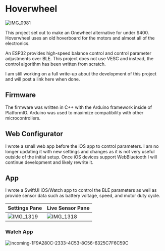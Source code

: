 # Hoverwheel
![IMG_0981](https://github.com/bwees/hoverwheel/assets/12686250/e0d7de32-7833-40df-8884-ec7927dcdfcf)

This project set out to make an Onewheel alternative for under $400. Hoverwheel uses an old hoverboard for the motors and almost all of the electronics. 

An ESP32 provides high-speed balance control and control parameter adjustments over BLE.
This project does not use VESC and instead, the control algorithm has been written from scratch.

I am still working on a full write-up about the development of this project and will post a link here when done.

## Firmware
The firmware was written in C++ with the Arduino framework inside of PlatformIO. Arduino was used to maximize compatibility with other microcontrollers.

## Web Configurator
I wrote a small web app before the iOS app to control parameters. I am no longer updating it with new settings and changes as it is not very useful outside of the initial setup. Once iOS devices support WebBluetooth I will continue development and likely rewrite it.

## App
I wrote a SwiftUI iOS/Watch app to control the BLE parameters as well as provide sensor data such as battery voltage, speed, and motor duty cycle. 


Settings Pane | Live Sensor Pane
--- | ---
![IMG_1319](https://github.com/bwees/hoverwheel/assets/12686250/5f0a3534-6f06-4725-a782-1c1a3dc1eaa3) | ![IMG_1318](https://github.com/bwees/hoverwheel/assets/12686250/4130ecc4-cfb5-45d8-93e7-4beb22646d46) 

### Watch App
![incoming-1F9A280C-2333-4C53-8C56-6325C7F6C59C](https://github.com/bwees/hoverwheel/assets/12686250/de321d09-e273-413c-8cad-ff9c8973d079)

